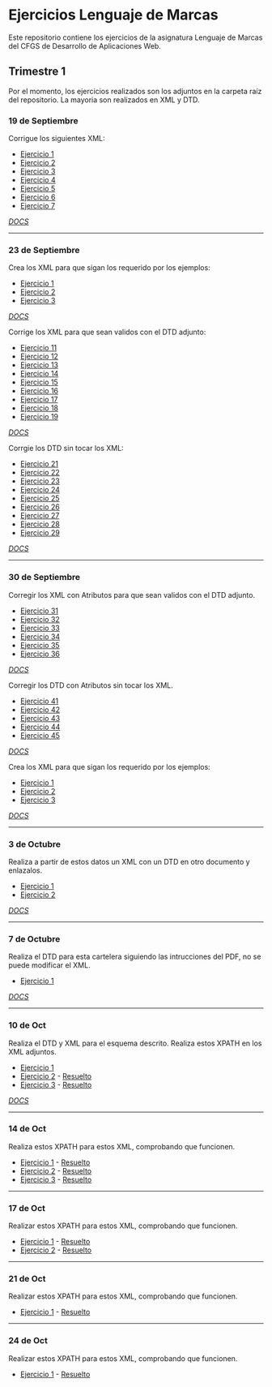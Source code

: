 # Ejercicios Lenguaje de Marcas

Este repositorio contiene los ejercicios de la asignatura Lenguaje de Marcas del CFGS de Desarrollo de Aplicaciones Web.

## Trimestre 1

Por el momento, los ejercicios realizados son los adjuntos en la carpeta raíz del repositorio. La mayoria son realizados en XML y DTD. 

### 19 de Septiembre

Corrigue los siguientes XML:

- [Ejercicio 1](XML1/ej1_01.xml)
- [Ejercicio 2](XML1/ej1_02.xml)
- [Ejercicio 3](XML1/ej1_03.xml)
- [Ejercicio 4](XML1/ej1_04.xml)
- [Ejercicio 5](XML1/ej1_05.xml)
- [Ejercicio 6](XML1/ej1_06.xml)
- [Ejercicio 7](XML1/ej1_07.xml)

[*DOCS*](docs/XML1.pdf)

---

### 23 de Septiembre

Crea los XML para que sigan los requerido por los ejemplos:

- [Ejercicio 1](XML2/ejercicio1XML.xml)
- [Ejercicio 2](XML2/ejercicio2XML.xml)
- [Ejercicio 3](XML2/ejercicio3XML.xml)

[*DOCS*](docs/XML2.pdf)

Corrige los XML para que sean validos con el DTD adjunto:

- [Ejercicio 11](XML3/dtd_11.xml)
- [Ejercicio 12](XML3/dtd_12.xml)
- [Ejercicio 13](XML3/dtd_13.xml)
- [Ejercicio 14](XML3/dtd_14.xml)
- [Ejercicio 15](XML3/dtd_15.xml)
- [Ejercicio 16](XML3/dtd_16.xml)
- [Ejercicio 17](XML3/dtd_17.xml)
- [Ejercicio 18](XML3/dtd_18.xml)
- [Ejercicio 19](XML3/dtd_19.xml)

[*DOCS*](docs/XML3.pdf)

Corrgie los DTD sin tocar los XML:

- [Ejercicio 21](XML4/dtd_21.xml)
- [Ejercicio 22](XML4/dtd_22.xml)
- [Ejercicio 23](XML4/dtd_23.xml)
- [Ejercicio 24](XML4/dtd_24.xml)
- [Ejercicio 25](XML4/dtd_25.xml)
- [Ejercicio 26](XML4/dtd_26.xml)
- [Ejercicio 27](XML4/dtd_27.xml)
- [Ejercicio 28](XML4/dtd_28.xml)
- [Ejercicio 29](XML4/dtd_29.xml)

[*DOCS*](docs/XML4.pdf)

---

### 30 de Septiembre

Corregir los XML con Atributos para que sean validos con el DTD adjunto.
- [Ejercicio 31](XML5/dtd_31.xml)
- [Ejercicio 32](XML5/dtd_32.xml)
- [Ejercicio 33](XML5/dtd_33.xml)
- [Ejercicio 34](XML5/dtd_34.xml)
- [Ejercicio 35](XML5/dtd_35.xml)
- [Ejercicio 36](XML5/dtd_36.xml)

[*DOCS*](docs/XML5.pdf)

Corregir los DTD con Atributos sin tocar los XML.
- [Ejercicio 41](XML6/dtd_41.xml)
- [Ejercicio 42](XML6/dtd_42.xml)
- [Ejercicio 43](XML6/dtd_43.xml)
- [Ejercicio 44](XML6/dtd_44.xml)
- [Ejercicio 45](XML6/dtd_45.xml)

[*DOCS*](docs/XML6.pdf)

Crea los XML para que sigan los requerido por los ejemplos:

- [Ejercicio 1](XML7/ejercicio1.xml)
- [Ejercicio 2](XML7/ejercicio2.xml)
- [Ejercicio 3](XML7/ejercicio3.xml)

[*DOCS*](docs/XML7.pdf)

---

### 3 de Octubre

Realiza a partir de estos datos un XML con un DTD en otro documento y enlazalos.

- [Ejercicio 1](XML8/libros.xml)
- [Ejercicio 2](XML8/curriculum.xml)

[*DOCS*](docs/XML8.pdf)

---

### 7 de Octubre

Realiza el DTD para esta cartelera siguiendo las intrucciones del PDF, no se puede modificar el XML.

- [Ejercicio 1](XML9/cartelera.xml)

[*DOCS*](docs/XML9.pdf)

---

### 10 de Oct

Realiza el DTD y XML para el esquema descrito. Realiza estos XPATH en los XML adjuntos.

- [Ejercicio 1](XML10/personas.xml)
- [Ejercicio 2](XPATH1/ejerciciosXPATH1.xml) - [Resuelto](XPATH1/Enuinciados1.txt)
- [Ejercicio 3](XPATH1/ejerciciosXPATH2.xml) - [Resuelto](XPATH1/Enuinciados2.txt)

[*DOCS*](docs/XML10.pdf)

---

### 14 de Oct

Realiza estos XPATH para estos XML, comprobando que funcionen.

- [Ejercicio 1](XPATH2/banco.xml) - [Resuelto](XPATH2/banco(enunciados).txt)
- [Ejercicio 2](XPATH2/inventario.xml) - [Resuelto](XPATH2/inventario(enunciados).txt)
- [Ejercicio 3](XPATH2/libros.xml) - [Resuelto](XPATH2/libros(enunciados).txt)

---

### 17 de Oct

Realizar estos XPATH para estos XML, comprobando que funcionen.

- [Ejercicio 1](XPATH3/bailes.xml) - [Resuelto](XPATH3/bailes(enunciado).txt)
- [Ejercicio 2](XPATH3/movies.xml) - [Resuelto](XPATH3/movies(enunciados).txt)

---

### 21 de Oct

Realizar estos XPATH para estos XML, comprobando que funcionen.

- [Ejercicio 1](XPATH4/biblioteca.xml) - [Resuelto](XPATH4/biblioteca(enunciados).txt)

---

### 24 de Oct

Realizar estos XPATH para estos XML, comprobando que funcionen.

- [Ejercicio 1](XPATH5/UNIVERSIDAD.xml) - [Resuelto](XPATH5/UNIVERSIDAD(enunciados).txt)